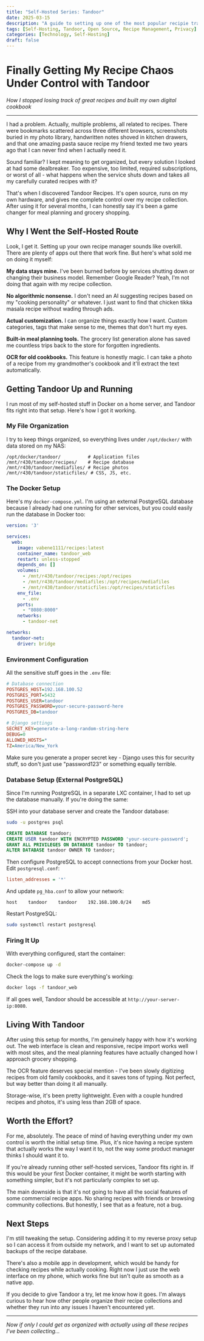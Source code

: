 ```yaml
---
title: "Self-Hosted Series: Tandoor"  
date: 2025-03-15  
description: "A guide to setting up one of the most popular recipie tracking services."
tags: [Self-Hosting, Tandoor, Open Source, Recipe Management, Privacy]
categories: [Technology, Self-Hosting]  
draft: false
---
```


# Finally Getting My Recipe Chaos Under Control with Tandoor

*How I stopped losing track of great recipes and built my own digital cookbook*

---

I had a problem. Actually, multiple problems, all related to recipes. There were bookmarks scattered across three different browsers, screenshots buried in my photo library, handwritten notes shoved in kitchen drawers, and that one amazing pasta sauce recipe my friend texted me two years ago that I can never find when I actually need it.

Sound familiar? I kept meaning to get organized, but every solution I looked at had some dealbreaker. Too expensive, too limited, required subscriptions, or worst of all - what happens when the service shuts down and takes all my carefully curated recipes with it?

That's when I discovered Tandoor Recipes. It's open source, runs on my own hardware, and gives me complete control over my recipe collection. After using it for several months, I can honestly say it's been a game changer for meal planning and grocery shopping.

## Why I Went the Self-Hosted Route

Look, I get it. Setting up your own recipe manager sounds like overkill. There are plenty of apps out there that work fine. But here's what sold me on doing it myself:

**My data stays mine.** I've been burned before by services shutting down or changing their business model. Remember Google Reader? Yeah, I'm not doing that again with my recipe collection.

**No algorithmic nonsense.** I don't need an AI suggesting recipes based on my "cooking personality" or whatever. I just want to find that chicken tikka masala recipe without wading through ads.

**Actual customization.** I can organize things exactly how I want. Custom categories, tags that make sense to me, themes that don't hurt my eyes.

**Built-in meal planning tools.** The grocery list generation alone has saved me countless trips back to the store for forgotten ingredients.

**OCR for old cookbooks.** This feature is honestly magic. I can take a photo of a recipe from my grandmother's cookbook and it'll extract the text automatically.

## Getting Tandoor Up and Running

I run most of my self-hosted stuff in Docker on a home server, and Tandoor fits right into that setup. Here's how I got it working.

### My File Organization

I try to keep things organized, so everything lives under `/opt/docker/` with data stored on my NAS:

```
/opt/docker/tandoor/          # Application files
/mnt/r430/tandoor/recipes/    # Recipe database
/mnt/r430/tandoor/mediafiles/ # Recipe photos
/mnt/r430/tandoor/staticfiles/ # CSS, JS, etc.
```

### The Docker Setup

Here's my `docker-compose.yml`. I'm using an external PostgreSQL database because I already had one running for other services, but you could easily run the database in Docker too:

```yaml
version: '3'

services:
  web:
    image: vabene1111/recipes:latest
    container_name: tandoor_web
    restart: unless-stopped
    depends_on: []
    volumes:
      - /mnt/r430/tandoor/recipes:/opt/recipes
      - /mnt/r430/tandoor/mediafiles:/opt/recipes/mediafiles
      - /mnt/r430/tandoor/staticfiles:/opt/recipes/staticfiles
    env_file:
      - .env
    ports:
      - "8080:8000"
    networks:
      - tandoor-net

networks:
  tandoor-net:
    driver: bridge
```

### Environment Configuration

All the sensitive stuff goes in the `.env` file:

```ini
# Database connection
POSTGRES_HOST=192.168.100.52
POSTGRES_PORT=5432
POSTGRES_USER=tandoor
POSTGRES_PASSWORD=your-secure-password-here
POSTGRES_DB=tandoor

# Django settings
SECRET_KEY=generate-a-long-random-string-here
DEBUG=0
ALLOWED_HOSTS=*
TZ=America/New_York
```

Make sure you generate a proper secret key - Django uses this for security stuff, so don't just use "password123" or something equally terrible.

### Database Setup (External PostgreSQL)

Since I'm running PostgreSQL in a separate LXC container, I had to set up the database manually. If you're doing the same:

SSH into your database server and create the Tandoor database:

```bash
sudo -u postgres psql
```

```sql
CREATE DATABASE tandoor;
CREATE USER tandoor WITH ENCRYPTED PASSWORD 'your-secure-password';
GRANT ALL PRIVILEGES ON DATABASE tandoor TO tandoor;
ALTER DATABASE tandoor OWNER TO tandoor;
```

Then configure PostgreSQL to accept connections from your Docker host. Edit `postgresql.conf`:

```ini
listen_addresses = '*'
```

And update `pg_hba.conf` to allow your network:

```
host    tandoor    tandoor    192.168.100.0/24    md5
```

Restart PostgreSQL:

```bash
sudo systemctl restart postgresql
```

### Firing It Up

With everything configured, start the container:

```bash
docker-compose up -d
```

Check the logs to make sure everything's working:

```bash
docker logs -f tandoor_web
```

If all goes well, Tandoor should be accessible at `http://your-server-ip:8080`.

## Living With Tandoor

After using this setup for months, I'm genuinely happy with how it's working out. The web interface is clean and responsive, recipe import works well with most sites, and the meal planning features have actually changed how I approach grocery shopping.

The OCR feature deserves special mention - I've been slowly digitizing recipes from old family cookbooks, and it saves tons of typing. Not perfect, but way better than doing it all manually.

Storage-wise, it's been pretty lightweight. Even with a couple hundred recipes and photos, it's using less than 2GB of space.

## Worth the Effort?

For me, absolutely. The peace of mind of having everything under my own control is worth the initial setup time. Plus, it's nice having a recipe system that actually works the way I want it to, not the way some product manager thinks I should want it to.

If you're already running other self-hosted services, Tandoor fits right in. If this would be your first Docker container, it might be worth starting with something simpler, but it's not particularly complex to set up.

The main downside is that it's not going to have all the social features of some commercial recipe apps. No sharing recipes with friends or browsing community collections. But honestly, I see that as a feature, not a bug.

## Next Steps

I'm still tweaking the setup. Considering adding it to my reverse proxy setup so I can access it from outside my network, and I want to set up automated backups of the recipe database.

There's also a mobile app in development, which would be handy for checking recipes while actually cooking. Right now I just use the web interface on my phone, which works fine but isn't quite as smooth as a native app.

If you decide to give Tandoor a try, let me know how it goes. I'm always curious to hear how other people organize their recipe collections and whether they run into any issues I haven't encountered yet.

---

*Now if only I could get as organized with actually using all these recipes I've been collecting...*
